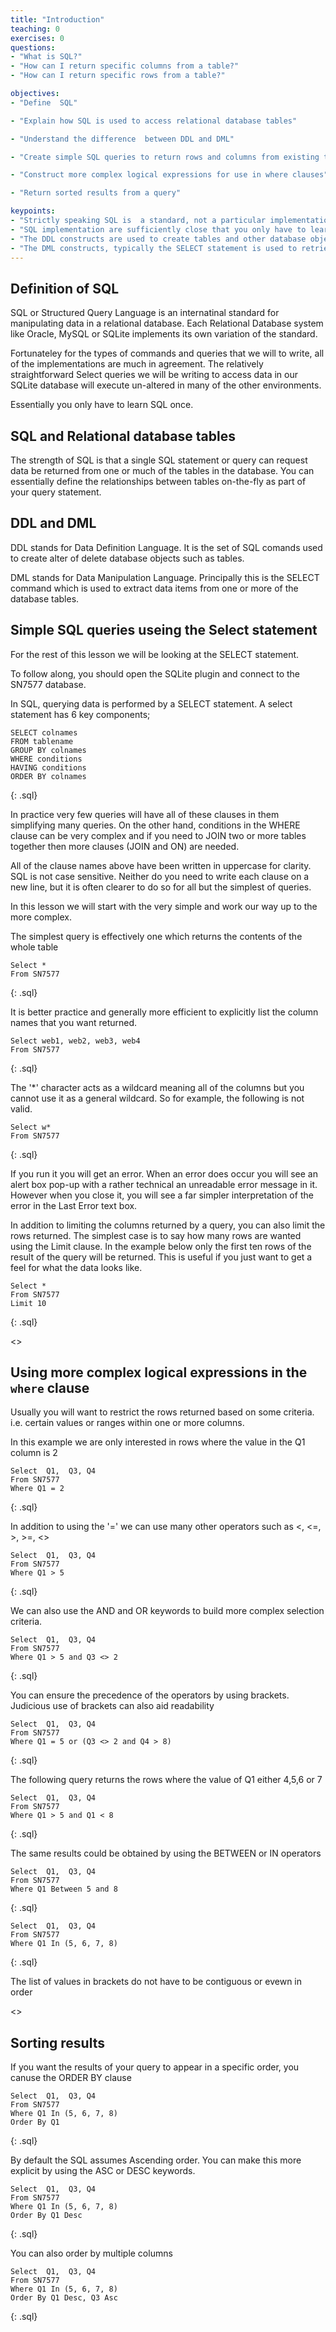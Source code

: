 ```yaml
---
title: "Introduction"
teaching: 0
exercises: 0
questions:
- "What is SQL?"
- "How can I return specific columns from a table?"
- "How can I return specific rows from a table?"

objectives:
- "Define  SQL" 

- "Explain how SQL is used to access relational database tables"

- "Understand the difference  between DDL and DML"

- "Create simple SQL queries to return rows and columns from existing tables"

- "Construct more complex logical expressions for use in where clauses"

- "Return sorted results from a query"

keypoints:
- "Strictly speaking SQL is  a standard, not a particular implementation"
- "SQL implementation are sufficiently close that you only have to learn SQL once"
- "The DDL constructs are used to create tables and other database objects"
- "The DML constructs, typically the SELECT statement is used to retrieve data from one or more tables"
---
```


## Definition of SQL 
SQL or Structured Query Language is an internatinal standard for manipulating data in a relational database.
Each Relational Database system like Oracle, MySQL or SQLite implements its own variation of the standard.

Fortunateley for the types of commands and queries that we will to write, all of the implementations are much in agreement.
The relatively straightforward Select queries we will be writing to access data in our SQLite database will execute un-altered in many of the other environments.

Essentially you only have to learn SQL once.

## SQL and Relational database tables

The strength of SQL is that a single SQL statement or query can request data be returned from one or much of the tables in the database. You can essentially define the relationships between tables on-the-fly as part of your query statement.

## DDL and DML

DDL stands for Data Definition Language. It is the set of SQL comands used to create alter of delete database objects such as tables.

DML stands for Data Manipulation Language. Principally this is the SELECT command which is used to extract data items from one or more of the database tables.

## Simple SQL queries useing the Select statement

For the rest of this lesson we will be looking at the SELECT statement.

To follow along, you should open the SQLite plugin and connect to the SN7577 database.

In SQL, querying data is performed by a SELECT statement. A select statement has 6 key components;

~~~ 
SELECT colnames
FROM tablename
GROUP BY colnames
WHERE conditions
HAVING conditions
ORDER BY colnames
~~~ 
{: .sql}

In practice very few queries will have all of these clauses in them simplifying many queries. On the other hand, conditions in the WHERE clause can be very complex and if you need to JOIN two or more tables together then more clauses (JOIN and ON) are needed.

All of the clause names above have been written in uppercase for clarity. SQL is not case sensitive. Neither do you need to write each clause on a new line, but it is often clearer to do so for all but the simplest of queries.

In this lesson we will start with the very simple and work our way up to the more complex.

The simplest query is effectively one which returns the contents of the whole table

~~~ 
Select *
From SN7577
~~~ 
{: .sql}

It is better practice and generally more efficient to explicitly list the column names that you want returned.

~~~ 
Select web1, web2, web3, web4
From SN7577
~~~ 
{: .sql}

The '*' character acts as a wildcard meaning all of the columns but you cannot use it as a general wildcard.
So for example, the following is not valid.
~~~ 
Select w*
From SN7577
~~~ 
{: .sql}

If you run it you will get an error.
When an error does occur you will see an alert box pop-up with a rather technical an unreadable error message in it. However when you close it, you will see a far simpler interpretation of the error in the Last Error text box. 

In addition to limiting the columns returned by a query, you can also limit the rows returned. The simplest case is to say how many rows are wanted using the Limit clause. In the example below only the first ten rows of the result of the query will be returned. This is useful if you just want to get a feel for what the data looks like. 

~~~ 
Select *
From SN7577
Limit 10
~~~ 
{: .sql}

<<Exercise>>

## Using more complex logical expressions in the `where` clause

Usually you will want to restrict the rows returned based on some criteria. i.e. certain values or ranges within one or more columns. 

In this example we are only interested in rows where the value in the Q1 column is 2

~~~
Select  Q1,  Q3, Q4
From SN7577
Where Q1 = 2
~~~ 
{: .sql}

In addition to using the '=' we can use many other operators such as <, <=, >, >=, <> 
~~~
Select  Q1,  Q3, Q4
From SN7577
Where Q1 > 5
~~~ 
{: .sql}

We can also use the AND and OR keywords to build more complex selection criteria. 

~~~
Select  Q1,  Q3, Q4
From SN7577
Where Q1 > 5 and Q3 <> 2
~~~ 
{: .sql}

You can ensure the precedence of the operators by using brackets. Judicious use of brackets can also aid readability

~~~
Select  Q1,  Q3, Q4
From SN7577
Where Q1 = 5 or (Q3 <> 2 and Q4 > 8)
~~~ 
{: .sql}

The following query returns the rows where the value of Q1 either 4,5,6 or 7

~~~
Select  Q1,  Q3, Q4
From SN7577
Where Q1 > 5 and Q1 < 8
~~~ 
{: .sql}


The same results could be obtained by using the BETWEEN or IN operators

~~~
Select  Q1,  Q3, Q4
From SN7577
Where Q1 Between 5 and 8
~~~ 
{: .sql}


~~~
Select  Q1,  Q3, Q4
From SN7577
Where Q1 In (5, 6, 7, 8)
~~~ 
{: .sql}

The list of values in brackets do not have to be contiguous or evewn in order

<<Exercises>>



## Sorting results 

If you want the results of your query to appear in a specific order, you canuse the ORDER BY clause

~~~
Select  Q1,  Q3, Q4
From SN7577
Where Q1 In (5, 6, 7, 8)
Order By Q1
~~~ 
{: .sql}

By default the SQL assumes Ascending order. You can make this more explicit by using the ASC or  DESC keywords.

~~~
Select  Q1,  Q3, Q4
From SN7577
Where Q1 In (5, 6, 7, 8)
Order By Q1 Desc
~~~ 
{: .sql}

You can also order by multiple columns

~~~
Select  Q1,  Q3, Q4
From SN7577
Where Q1 In (5, 6, 7, 8)
Order By Q1 Desc, Q3 Asc
~~~ 
{: .sql}
